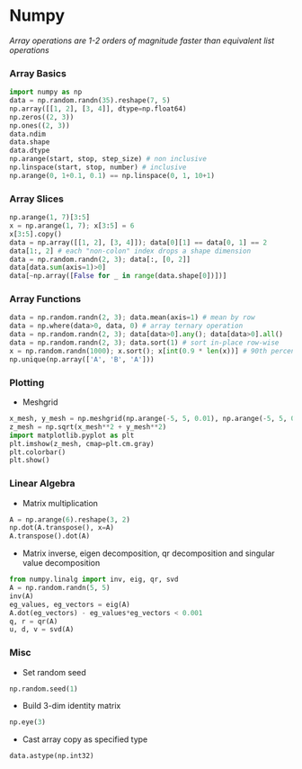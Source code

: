 # Numpy

*Array operations are 1-2 orders of magnitude faster than equivalent list operations*

### Array Basics
``` python
import numpy as np
data = np.random.randn(35).reshape(7, 5)
np.array([[1, 2], [3, 4]], dtype=np.float64)
np.zeros((2, 3))
np.ones((2, 3))
data.ndim
data.shape
data.dtype
np.arange(start, stop, step_size) # non inclusive
np.linspace(start, stop, number) # inclusive
np.arange(0, 1+0.1, 0.1) == np.linspace(0, 1, 10+1)
```

### Array Slices
``` python
np.arange(1, 7)[3:5]
x = np.arange(1, 7); x[3:5] = 6
x[3:5].copy()
data = np.array([[1, 2], [3, 4]]); data[0][1] == data[0, 1] == 2
data[1:, 2] # each "non-colon" index drops a shape dimension
data = np.random.randn(2, 3); data[:, [0, 2]]
data[data.sum(axis=1)>0]
data[~np.array([False for _ in range(data.shape[0])])]
```

### Array Functions
``` python
data = np.random.randn(2, 3); data.mean(axis=1) # mean by row
data = np.where(data>0, data, 0) # array ternary operation
data = np.random.randn(2, 3); data[data>0].any(); data[data>0].all()
data = np.random.randn(2, 3); data.sort(1) # sort in-place row-wise
x = np.random.randn(1000); x.sort(); x[int(0.9 * len(x))] # 90th percentile
np.unique(np.array(['A', 'B', 'A']))
```

### Plotting
* Meshgrid
``` python
x_mesh, y_mesh = np.meshgrid(np.arange(-5, 5, 0.01), np.arange(-5, 5, 0.01))
z_mesh = np.sqrt(x_mesh**2 + y_mesh**2)
import matplotlib.pyplot as plt
plt.imshow(z_mesh, cmap=plt.cm.gray)
plt.colorbar()
plt.show()
```

### Linear Algebra
* Matrix multiplication
``` python
A = np.arange(6).reshape(3, 2)
np.dot(A.transpose(), x=A)
A.transpose().dot(A)
```
* Matrix inverse, eigen decomposition, qr decomposition and singular value decomposition
``` python
from numpy.linalg import inv, eig, qr, svd
A = np.random.randn(5, 5)
inv(A)
eg_values, eg_vectors = eig(A)
A.dot(eg_vectors) - eg_values*eg_vectors < 0.001
q, r = qr(A)
u, d, v = svd(A)
```

### Misc
* Set random seed
``` python
np.random.seed(1)
```
* Build 3-dim identity matrix
``` python
np.eye(3)
```
* Cast array copy as specified type
``` python
data.astype(np.int32)
```
